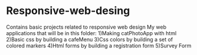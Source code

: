 # Responsive-web-desing
Contains basic projects related to responsive web design
My web applications that will be in this folder:
1)Making catPhotoApp with html
2)Basic css by building a cafeMenu
3)Css colors by building a set of colored markers
4)Html forms by building a registration form
5)Survey Form


